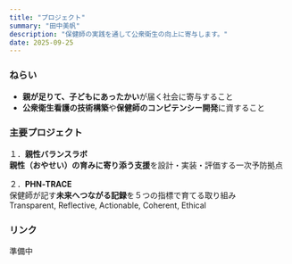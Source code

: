 ```yaml
---
title: "プロジェクト"
summary: "田中美帆"
description: "保健師の実践を通して公衆衛生の向上に寄与します。"
date: 2025-09-25
---
```


### ねらい 
- **親が足りて、子どもにあったかい**が届く社会に寄与すること
- **公衆衛生看護の技術構築**や**保健師のコンピテンシー開発**に資すること  
  
### 主要プロジェクト
  
１．**親性バランスラボ**  
**親性（おやせい）の育みに寄り添う支援**を設計・実装・評価する一次予防拠点
  
２．**PHN‑TRACE**  
保健師が記す**未来へつながる記録**を５つの指標で育てる取り組み  
Transparent, Reflective, Actionable, Coherent, Ethical
  
### リンク
準備中
